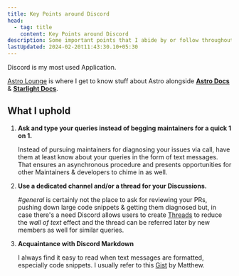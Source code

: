 ```yaml
---
title: Key Points around Discord
head:
  - tag: title
    content: Key Points around Discord
description: Some important points that I abide by or follow throughout my Workflow
lastUpdated: 2024-02-20t11:43:30.10+05:30
---
```


Discord is my most used Application.

[Astro Lounge](https://discord.gg/astrodotbuild) is where I get to know stuff about Astro alongside [**Astro Docs**](https://docs.astro.build/) & [**Starlight Docs**](https://starlight.astro.build/).

## What I uphold

1. **Ask and type your queries instead of begging maintainers for a quick 1 on 1.**

   Instead of pursuing maintainers for diagnosing your issues via call, have them at least know about your queries in the form of text messages. That ensures an asynchronous procedure and presents opportunities for other Maintainers & developers to chime in as well.

2. **Use a dedicated channel and/or a thread for your Discussions.**

   _#general_ is certainly not the place to ask for reviewing your PRs, pushing down large code snippets & getting them diagnosed but, in case there's a need Discord allows users to create [Threads](https://support.discord.com/hc/en-us/articles/4403205878423-Threads-FAQ#h_01F99Z9HJEBXXK8JJ45SZAE0FC) to reduce the _wall of text_ effect and the thread can be referred later by new members as well for similar queries.

3. **Acquaintance with Discord Markdown**

   I always find it easy to read when text messages are formatted, especially code snippets. I usually refer to this [Gist](https://gist.github.com/matthewzring/9f7bbfd102003963f9be7dbcf7d40e51) by Matthew.
